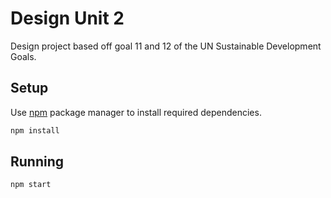 # Design Unit 2
Design project based off goal 11 and 12 of the UN Sustainable Development Goals.

## Setup
Use [npm](https://www.npmjs.com/) package manager to install required dependencies.
```bash
npm install
```
## Running

```bash
npm start
```
